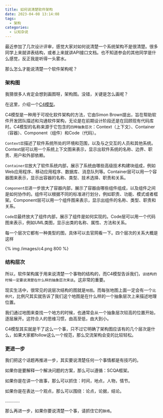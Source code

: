 ```yaml
---
title: 如何说清楚软件架构
date: 2023-04-08 13:14:08
tags: 
  - 架构
categories:
  - 认知杂说
---
```


最近参加了几次设计评审，感觉大家对如何说清楚一个系统架构不是很清楚。很多同学上来就讲表结构，或者上来就讲API接口文档。也不知道参会的其他同学是什么感觉，反正我是听得一头雾水。

那么怎么才能说清楚一个软件架构呢？
<!--more-->

### 架构图

我猜很多人肯定会想到画图呀，架构图。没错，关键是怎么画呢？

在这里，介绍一个[C4模型](https://c4model.com/)。

C4模型是一种用于可视化软件架构的方法，它由Simon Brown提出，旨在帮助软件开发团队描述和沟通软件架构，无论是在前期设计阶段还是在回顾现有代码库时。C4模型的名称来源于它包含的`四种抽象层次`：Context（上下文）、Container（容器）、Component（组件）和Code（代码）。

`Context层`描述了软件系统所处的环境和范围，以及与之交互的人员和其他系统。Context层可以用一个系统上下文图来表示，显示出软件系统的名称、边界、职责、用户和外部依赖。

`Container层`放大了软件系统内部，展示了系统由哪些高级技术构建块组成，例如Web应用程序、移动应用程序、数据库、消息队列等。Container层可以用一个容器图来表示，显示出容器的名称、类型、技术选择、职责和关系。

`Component层`进一步放大了容器内部，展示了容器由哪些组件组成，以及组件之间是如何协作的。组件可以根据不同的标准进行划分，例如职责、功能、模式或者框架。Component层可以用一个组件图来表示，显示出组件的名称、类型、职责和关系。

`Code层`最终放大了组件内部，展示了组件是如何实现的。Code层可以用一个代码图来表示，例如UML类图，显示出类的名称、属性、方法和关系。

每一个层次它都有一种类型的图，具体可以去官网看一下。四个层次的关系大概是这样

{% img /images/c4.png 800 %}

### 结构层次

所以，软件架构属于用来说清楚一个事物的结构的，而C4模型告诉我们，`谈结构的时候一定要说清楚在什么样的抽象层次来谈`。这非常的重要。

现实生活中，很常见的说层次结构的图就是`地图`。而每张地图上面一定会有一个`比例尺`，比例尺其实就告诉了我们这个地图是在什么样的一个抽象层次上来描述地理位置。

我们通过地图来查找一个地方的时候，也通常会从一个抽象层次较高的位置开始，逐层展开。这符合人的思维习惯，由高至低，由大到小。

C4模型其实就是干了这么一个事，只不过它明确了架构图应该有的几个层次是什么，如果大家都follow这么一个规范，那么交流架构会变的比较轻松。

### 更进一步

我们把这个话题再推进一步，其实要说清楚任何一个事情都是有技巧的。

如果你是要解释一个解决问题的方案，那么可以遵循：SCQA框架。

如果你是在讲一个故事，那么可以抓住：时间，地点，人物，情节。

如果你是在表达一个观点，那么可以围绕：论点，论据，结论。

…………

那么再进一步，如果你要说清楚一个事，请抓住它的`脉络`。